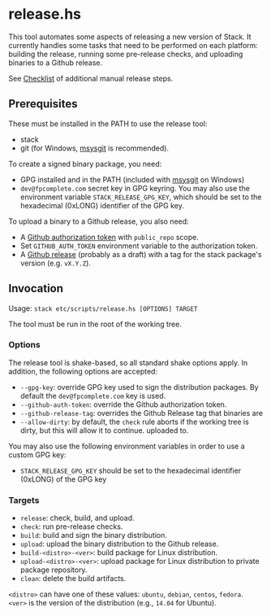 release.hs
==========

This tool automates some aspects of releasing a new version of Stack. It
currently handles some tasks that need to be performed on each platform:
building the release, running some pre-release checks, and uploading binaries to
a Github release.

See [Checklist](../../doc/maintainers/releases.md) of
additional manual release steps.

Prerequisites
-------------

These must be installed in the PATH to use the release tool:

- stack
- git (for Windows, [msysgit](https://msysgit.github.io) is recommended).

To create a signed binary package, you need:

- GPG installed and in the PATH (included with
  [msysgit](https://msysgit.github.io) on Windows)
- `dev@fpcomplete.com` secret key in GPG keyring. You may also use the
  environment variable `STACK_RELEASE_GPG_KEY`, which should be
  set to the hexadecimal (0xLONG) identifier of the GPG key.

To upload a binary to a Github release, you also need:

- A [Github authorization token](https://github.com/settings/tokens) with
  `public_repo` scope.
- Set `GITHUB_AUTH_TOKEN` environment variable to the authorization token.
- A [Github release](https://github.com/commercialhaskell/stack/releases)
  (probably as a draft) with a tag for the stack package's version (e.g.
  `vX.Y.Z`).

Invocation
----------

Usage: `stack etc/scripts/release.hs [OPTIONS] TARGET`

The tool must be run in the root of the working tree.

### Options

The release tool is shake-based, so all standard shake options apply. In
addition, the following options are accepted:

* `--gpg-key`: override GPG key used to sign the distribution packages. By
  default the `dev@fpcomplete.com` key is used.
* `--github-auth-token`: override the Github authorization token.
* `--github-release-tag`: overrides the Github Release tag that binaries are
* `--allow-dirty`: by default, the `check` rule aborts if the working tree is
  dirty, but this will allow it to continue.
  uploaded to.

You may also use the following environment variables in order to use a custom
GPG key:
* `STACK_RELEASE_GPG_KEY` should be set to the hexadecimal identifier (0xLONG) of the
  GPG key

### Targets

* `release`: check, build, and upload.
* `check`: run pre-release checks.
* `build`: build and sign the binary distribution.
* `upload`: upload the binary distribution to the Github release.
* `build-<distro>-<ver>`: build package for Linux distribution.
* `upload-<distro>-<ver>`: upload package for Linux distribution to private package repository.
* `clean`: delete the build artifacts.

`<distro>` can have one of these values: `ubuntu`, `debian`, `centos`, `fedora`.  
`<ver>` is the version of the distribution (e.g., `14.04` for Ubuntu).
